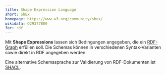 ```yaml
---
title: Shape Expression Language
short: ShEx
homepage: https://www.w3.org/community/shex/
wikidata: Q29377880 
for: rdf
---
```


Mit **Shape Expressions** lassen sich Bedingungen angegeben, die ein
[RDF-Graph](../rdf) erfüllen soll. Die Schemas können in verschiedenen
Syntax-Varianten sowie direkt in RDF angegeben werden:

<list-formats model="schema/shex"/>

<!-- TODO: sh ontology at http://www.w3.org/ns/shex# -->

Eine alternative Schemasprache zur Validierung von RDF-Dokumenten ist
[SHACL](shacl).
